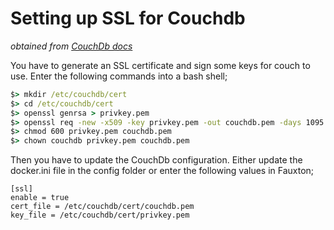# Setting up SSL for Couchdb

*obtained from [CouchDb docs](https://docs.couchdb.org/en/stable/config/http.html?highlight=https#https-ssl-tls-options)*

You have to generate an SSL certificate and sign some keys for couch to use.
Enter the following commands into a bash shell;

``` cmd
$> mkdir /etc/couchdb/cert
$> cd /etc/couchdb/cert
$> openssl genrsa > privkey.pem
$> openssl req -new -x509 -key privkey.pem -out couchdb.pem -days 1095
$> chmod 600 privkey.pem couchdb.pem
$> chown couchdb privkey.pem couchdb.pem
```

Then you have to update the CouchDb configuration. Either update the docker.ini file in the config folder or enter the following values in Fauxton;

```
[ssl]
enable = true
cert_file = /etc/couchdb/cert/couchdb.pem
key_file = /etc/couchdb/cert/privkey.pem
```
